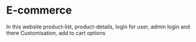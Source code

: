 # E-commerce
In this website product-list, product-details, login for user, admin login and there Customisation, add to cart options
